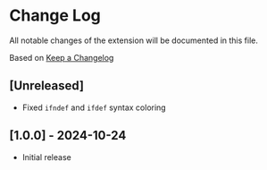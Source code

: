 # Change Log

All notable changes of the extension will be documented in this file.

Based on [Keep a Changelog](http://keepachangelog.com/)

## [Unreleased]

- Fixed `ifndef` and `ifdef` syntax coloring

## [1.0.0] - 2024-10-24

- Initial release